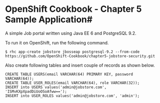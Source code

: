 # OpenShift Cookbook - Chapter 5 Sample Application#

A simple Job portal written using Java EE 6 and PostgreSQL 9.2.

To run it on OpenShift, run the following command.

```
$ rhc app-create jobstore jbosseap postgresql-9.2 --from-code https://github.com/OpenShift-Cookbook/chapter5-jobstore-security.git
```

Also create following tables and insert couple of records as shown below.
```
CREATE TABLE USERS(email VARCHAR(64) PRIMARY KEY, password VARCHAR(64));
CREATE TABLE USER_ROLES(email VARCHAR(64), role VARCHAR(32));
INSERT into USERS values('admin@jobstore.com', 'ISMvKXpXpadDiUoOSoAfww==');
INSERT into USER_ROLES values('admin@jobstore.com', 'admin');
```
